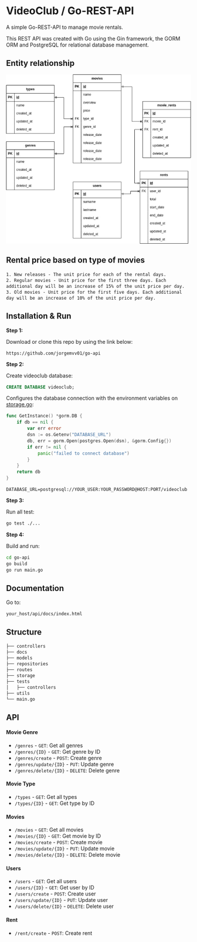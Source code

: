 # VideoClub / Go-REST-API
A simple Go-REST-API to manage movie rentals.

This REST API was created with Go using the Gin framework, the GORM ORM and PostgreSQL for relational database management.

## Entity relationship
![Entity relationship](https://raw.githubusercontent.com/jorgemvv01/go-api/master/entity_relationship.jpg)

## Rental price based on type of movies
```
1. New releases - The unit price for each of the rental days.
2. Regular movies - Unit price for the first three days. Each additional day will be an increase of 15% of the unit price per day.
3. Old movies - Unit price for the first five days. Each additional day will be an increase of 10% of the unit price per day.
```

## Installation & Run
**Step 1:**

Download or clone this repo by using the link below:
```
https://github.com/jorgemvv01/go-api
```

**Step 2:**

Create videoclub database:
```sql
CREATE DATABASE videoclub;
```
Configures the database connection with the environment variables on [storage.go](https://github.com/jorgemvv01/go-api/tree/master/storage/storage.go):
```go
func GetInstance() *gorm.DB {
	if db == nil {
		var err error
		dsn := os.Getenv("DATABASE_URL")
		db, err = gorm.Open(postgres.Open(dsn), &gorm.Config{})
		if err != nil {
			panic("failed to connect database")
		}
	}
	return db
}
```
```
DATABASE_URL=postgresql://YOUR_USER:YOUR_PASSWORD@HOST:PORT/videoclub
```

**Step 3:**

Run all test:
```bash
go test ./...
```

**Step 4:**

Build and run:
```bash
cd go-api
go build
go run main.go
```

## Documentation
Go to:
```
your_host/api/docs/index.html
```

## Structure
```
├── controllers
├── docs
├── models
├── repositories
├── routes
├── storage
├── tests
│   ├── controllers
├── utils
└── main.go
```

## API

#### Movie Genre
* `/genres` - `GET`: Get all genres
* `/genres/{ID}` - `GET`: Get genre by ID
* `/genres/create` - `POST`: Create genre
* `/genres/update/{ID}` - `PUT`: Update genre
* `/genres/delete/{ID}` - `DELETE`: Delete genre

#### Movie Type
* `/types` - `GET`: Get all types
* `/types/{ID}` - `GET`: Get type by ID

#### Movies
* `/movies` - `GET`: Get all movies
* `/movies/{ID}` - `GET`: Get movie by ID
* `/movies/create` - `POST`: Create movie
* `/movies/update/{ID}` - `PUT`: Update movie
* `/movies/delete/{ID}` - `DELETE`: Delete movie

#### Users
* `/users` - `GET`: Get all users
* `/users/{ID}` - `GET`: Get user by ID
* `/users/create` - `POST`: Create user
* `/users/update/{ID}` - `PUT`: Update user
* `/users/delete/{ID}` - `DELETE`: Delete user

#### Rent
* `/rent/create` - `POST`: Create rent
